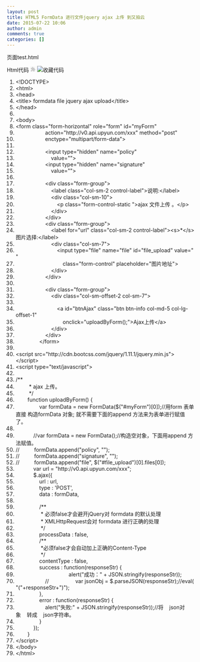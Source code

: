 ```yaml
---
layout: post
title: HTML5 FormData 进行文件jquery ajax 上传 到又拍云
date: 2015-07-22 10:06
author: admin
comments: true
categories: []
---
```

页面test.html
<div id="" class="dp-highlighter">
<div class="bar">
<div class="tools">Html代码 <embed src="http://ileson.iteye.com/javascripts/syntaxhighlighter/clipboard_new.swf" type="application/x-shockwave-flash" width="14" height="15"></embed> <a title="收藏这段代码"><img class="star" src="http://ileson.iteye.com/images/icon_star.png" alt="收藏代码" /></a></div>
</div>
<ol class="dp-xml" start="1">
	<li>&lt;!DOCTYPE<span class="tag">&gt;</span></li>
	<li><span class="tag">&lt;</span><span class="tag-name">html</span><span class="tag">&gt;</span></li>
	<li><span class="tag">&lt;</span><span class="tag-name">head</span><span class="tag">&gt;</span></li>
	<li><span class="tag">&lt;</span><span class="tag-name">title</span><span class="tag">&gt;</span> formdata file jquery ajax upload<span class="tag">&lt;/</span><span class="tag-name">title</span><span class="tag">&gt;</span></li>
	<li><span class="tag">&lt;/</span><span class="tag-name">head</span><span class="tag">&gt;</span></li>
	<li></li>
	<li><span class="tag">&lt;</span><span class="tag-name">body</span><span class="tag">&gt;</span></li>
	<li><span class="tag">&lt;</span><span class="tag-name">form</span> <span class="attribute">class</span>=<span class="attribute-value">"form-horizontal"</span> <span class="attribute">role</span>=<span class="attribute-value">"form"</span> <span class="attribute">id</span>=<span class="attribute-value">"myForm"</span></li>
	<li>                    <span class="attribute">action</span>=<span class="attribute-value">"http://v0.api.upyun.com/xxx"</span> <span class="attribute">method</span>=<span class="attribute-value">"post"</span></li>
	<li>                    <span class="attribute">enctype</span>=<span class="attribute-value">"multipart/form-data"</span><span class="tag">&gt;</span></li>
	<li></li>
	<li>                    <span class="tag">&lt;</span><span class="tag-name">input</span> <span class="attribute">type</span>=<span class="attribute-value">"hidden"</span> <span class="attribute">name</span>=<span class="attribute-value">"policy"</span></li>
	<li>                        <span class="attribute">value</span>=<span class="attribute-value">""</span><span class="tag">&gt;</span></li>
	<li>                    <span class="tag">&lt;</span><span class="tag-name">input</span> <span class="attribute">type</span>=<span class="attribute-value">"hidden"</span> <span class="attribute">name</span>=<span class="attribute-value">"signature"</span></li>
	<li>                        <span class="attribute">value</span>=<span class="attribute-value">""</span><span class="tag">&gt;</span></li>
	<li></li>
	<li>                    <span class="tag">&lt;</span><span class="tag-name">div</span> <span class="attribute">class</span>=<span class="attribute-value">"form-group"</span><span class="tag">&gt;</span></li>
	<li>                        <span class="tag">&lt;</span><span class="tag-name">label</span> <span class="attribute">class</span>=<span class="attribute-value">"col-sm-2 control-label"</span><span class="tag">&gt;</span>说明:<span class="tag">&lt;/</span><span class="tag-name">label</span><span class="tag">&gt;</span></li>
	<li>                        <span class="tag">&lt;</span><span class="tag-name">div</span> <span class="attribute">class</span>=<span class="attribute-value">"col-sm-10"</span><span class="tag">&gt;</span></li>
	<li>                            <span class="tag">&lt;</span><span class="tag-name">p</span> <span class="attribute">class</span>=<span class="attribute-value">"form-control-static "</span><span class="tag">&gt;</span>ajax 文件上传 。<span class="tag">&lt;/</span><span class="tag-name">p</span><span class="tag">&gt;</span></li>
	<li>                        <span class="tag">&lt;/</span><span class="tag-name">div</span><span class="tag">&gt;</span></li>
	<li>                    <span class="tag">&lt;/</span><span class="tag-name">div</span><span class="tag">&gt;</span></li>
	<li>                    <span class="tag">&lt;</span><span class="tag-name">div</span> <span class="attribute">class</span>=<span class="attribute-value">"form-group"</span><span class="tag">&gt;</span></li>
	<li>                        <span class="tag">&lt;</span><span class="tag-name">label</span> <span class="attribute">for</span>=<span class="attribute-value">"url"</span> <span class="attribute">class</span>=<span class="attribute-value">"col-sm-2 control-label"</span><span class="tag">&gt;</span><span class="tag">&lt;</span><span class="tag-name">s</span><span class="tag">&gt;</span>*<span class="tag">&lt;/</span><span class="tag-name">s</span><span class="tag">&gt;</span>图片选择:<span class="tag">&lt;/</span><span class="tag-name">label</span><span class="tag">&gt;</span></li>
	<li>                        <span class="tag">&lt;</span><span class="tag-name">div</span> <span class="attribute">class</span>=<span class="attribute-value">"col-sm-7"</span><span class="tag">&gt;</span></li>
	<li>                            <span class="tag">&lt;</span><span class="tag-name">input</span> <span class="attribute">type</span>=<span class="attribute-value">"file"</span> <span class="attribute">name</span>=<span class="attribute-value">"file"</span> <span class="attribute">id</span>=<span class="attribute-value">"file_upload"</span> <span class="attribute">value</span>=<span class="attribute-value">""</span></li>
	<li>                                <span class="attribute">class</span>=<span class="attribute-value">"form-control"</span> <span class="attribute">placeholder</span>=<span class="attribute-value">"图片地址"</span><span class="tag">&gt;</span></li>
	<li>                        <span class="tag">&lt;/</span><span class="tag-name">div</span><span class="tag">&gt;</span></li>
	<li>                    <span class="tag">&lt;/</span><span class="tag-name">div</span><span class="tag">&gt;</span></li>
	<li></li>
	<li>                    <span class="tag">&lt;</span><span class="tag-name">div</span> <span class="attribute">class</span>=<span class="attribute-value">"form-group"</span><span class="tag">&gt;</span></li>
	<li>                        <span class="tag">&lt;</span><span class="tag-name">div</span> <span class="attribute">class</span>=<span class="attribute-value">"col-sm-offset-2 col-sm-7"</span><span class="tag">&gt;</span></li>
	<li></li>
	<li>                            <span class="tag">&lt;</span><span class="tag-name">a</span> <span class="attribute">id</span>=<span class="attribute-value">"btnAjax"</span> <span class="attribute">class</span>=<span class="attribute-value">"btn btn-info col-md-5 col-lg-offset-1"</span></li>
	<li>                                <span class="attribute">onclick</span>=<span class="attribute-value">"uploadByForm();"</span><span class="tag">&gt;</span>Ajax上传<span class="tag">&lt;/</span><span class="tag-name">a</span><span class="tag">&gt;</span></li>
	<li>                        <span class="tag">&lt;/</span><span class="tag-name">div</span><span class="tag">&gt;</span></li>
	<li>                    <span class="tag">&lt;/</span><span class="tag-name">div</span><span class="tag">&gt;</span></li>
	<li>                <span class="tag">&lt;/</span><span class="tag-name">form</span><span class="tag">&gt;</span></li>
	<li></li>
	<li><span class="tag">&lt;</span><span class="tag-name">script</span> <span class="attribute">src</span>=<span class="attribute-value">"http://cdn.bootcss.com/jquery/1.11.1/jquery.min.js"</span><span class="tag">&gt;</span><span class="tag">&lt;/</span><span class="tag-name">script</span><span class="tag">&gt;</span></li>
	<li><span class="tag">&lt;</span><span class="tag-name">script</span> <span class="attribute">type</span>=<span class="attribute-value">"text/javascript"</span><span class="tag">&gt;</span></li>
	<li></li>
	<li>/**</li>
	<li>         * ajax 上传。</li>
	<li>         */</li>
	<li>        function uploadByForm() {</li>
	<li>                var <span class="attribute">formData</span> = <span class="attribute-value">new</span> FormData($("#myForm")[0]);//用form 表单直接 构造formData 对象; 就不需要下面的append 方法来为表单进行赋值了。</li>
	<li></li>
	<li>            //var <span class="attribute">formData</span> = <span class="attribute-value">new</span> FormData();//构造空对象，下面用append 方法赋值。</li>
	<li>//          formData.append("policy", "");</li>
	<li>//          formData.append("signature", "");</li>
	<li>//          formData.append("file", $("#file_upload")[0].files[0]);</li>
	<li>            var <span class="attribute">url</span> = <span class="attribute-value">"http://v0.api.upyun.com/xxx"</span>;</li>
	<li>            $.ajax({</li>
	<li>                url : url,</li>
	<li>                type : 'POST',</li>
	<li>                data : formData,</li>
	<li></li>
	<li>                /**</li>
	<li>                 * 必须false才会避开jQuery对 formdata 的默认处理</li>
	<li>                 * XMLHttpRequest会对 formdata 进行正确的处理</li>
	<li>                 */</li>
	<li>                processData : false,</li>
	<li>                /**</li>
	<li>                 *必须false才会自动加上正确的Content-Type</li>
	<li>                 */</li>
	<li>                contentType : false,</li>
	<li>                success : function(responseStr) {</li>
	<li>                                    alert("成功：" + JSON.stringify(responseStr));</li>
	<li>                    //                  var <span class="attribute">jsonObj</span> = $.parseJSON(responseStr);//eval("("+responseStr+")");</li>
	<li>                },</li>
	<li>                error : function(responseStr) {</li>
	<li>                    alert("失败:" + JSON.stringify(responseStr));//将    json对象    转成    json字符串。</li>
	<li>                }</li>
	<li>            });</li>
	<li>        }</li>
	<li><span class="tag">&lt;/</span><span class="tag-name">script</span><span class="tag">&gt;</span></li>
	<li><span class="tag">&lt;/</span><span class="tag-name">body</span><span class="tag">&gt;</span></li>
	<li><span class="tag">&lt;/</span><span class="tag-name">html</span><span class="tag">&gt;</span></li>
</ol>
</div>
